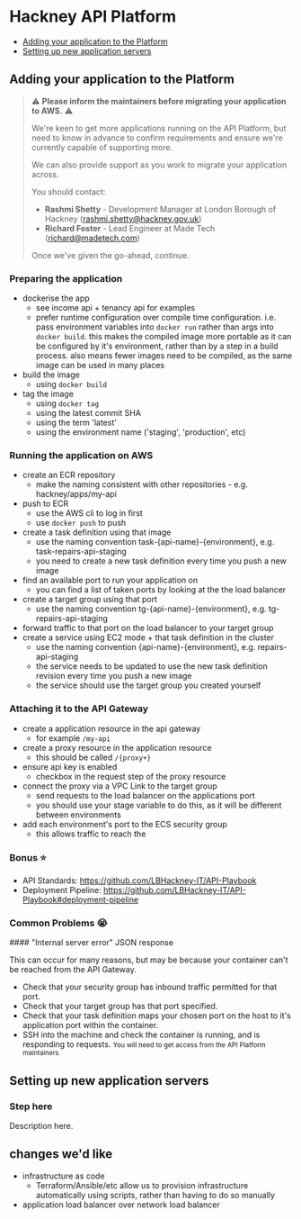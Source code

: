 # Hackney API Platform

- [Adding your application to the Platform](adding-your-application-to-the-platform)
- [Setting up new application servers](setting-up-new-application-servers)

## Adding your application to the Platform

> ⚠️ **Please inform the maintainers before migrating your application to AWS.** ⚠️
>
> We're keen to get more applications running on the API Platform, but need to know in advance to confirm requirements and ensure we're currently capable of supporting more.
>
> We can also provide support as you work to migrate your application across.
>
> You should contact:
> - **Rashmi Shetty** - Development Manager at London Borough of Hackney (rashmi.shetty@hackney.gov.uk)
> - **Richard Foster** - Lead Engineer at Made Tech (richard@madetech.com)
>
> Once we've given the go-ahead, continue.

### Preparing the application

- dockerise the app
  - see income api + tenancy api for examples
  - prefer runtime configuration over compile time configuration. i.e. pass environment variables into `docker run` rather than args into `docker build`. this makes the compiled image more portable as it can be configured by it's environment, rather than by a step in a build process. also means fewer images need to be compiled, as the same image can be used in many places
- build the image
  - using `docker build`
- tag the image
  - using `docker tag`
  - using the latest commit SHA
  - using the term 'latest'
  - using the environment name ('staging', 'production', etc)

### Running the application on AWS

- create an ECR repository
  - make the naming consistent with other repositories - e.g. hackney/apps/my-api
- push to ECR
  - use the AWS cli to log in first
  - use `docker push` to push
- create a task definition using that image
  - use the naming convention task-{api-name}-{environment}, e.g. task-repairs-api-staging
  - you need to create a new task definition every time you push a new image
- find an available port to run your application on
  - you can find a list of taken ports by looking at the the load balancer
- create a target group using that port
  - use the naming convention tg-{api-name}-{environment}, e.g. tg-repairs-api-staging
- forward traffic to that port on the load balancer to your target group
- create a service using EC2 mode + that task definition in the cluster
  - use the naming convention {api-name}-{environment}, e.g. repairs-api-staging
  - the service needs to be updated to use the new task definition revision every time you push a new image
  - the service should use the target group you created yourself

### Attaching it to the API Gateway

- create a application resource in the api gateway
  - for example `/my-api`
- create a proxy resource in the application resource
  - this should be called `/{proxy+}`
- ensure api key is enabled
  - checkbox in the request step of the proxy resource
- connect the proxy via a VPC Link to the target group
  - send requests to the load balancer on the applications port
  - you should use your stage variable to do this, as it will be different between environments
- add each environment's port to the ECS security group
  - this allows traffic to reach the

### Bonus ⭐

- API Standards: https://github.com/LBHackney-IT/API-Playbook
- Deployment Pipeline: https://github.com/LBHackney-IT/API-Playbook#deployment-pipeline

### Common Problems 😭

#### "Internal server error" JSON response

This can occur for many reasons, but may be because your container can't be reached from the API Gateway.

- Check that your security group has inbound traffic permitted for that port.
- Check that your target group has that port specified.
- Check that your task definition maps your chosen port on the host to it's application port within the container.
- SSH into the machine and check the container is running, and is responding to requests. <small>You will need to get access from the API Platform maintainers.</small>

## Setting up new application servers

### Step here

Description here.

## changes we'd like

- infrastructure as code
  - Terraform/Ansible/etc allow us to provision infrastructure automatically using scripts, rather than having to do so manually
- application load balancer over network load balancer
